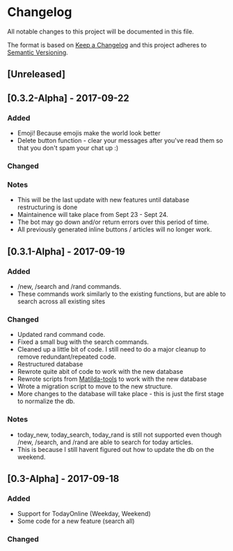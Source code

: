 # Changelog
All notable changes to this project will be documented in this file.

The format is based on [Keep a Changelog](http://keepachangelog.com/en/1.0.0/)
and this project adheres to [Semantic Versioning](http://semver.org/spec/v2.0.0.html).

## [Unreleased]

## [0.3.2-Alpha] - 2017-09-22
### Added
- Emoji! Because emojis make the world look better
- Delete button function - clear your messages after you've read them so that you don't spam your chat up :)

### Changed

### Notes
- This will be the last update with new features until database restructuring is done
- Maintainence will take place from Sept 23 - Sept 24.
- The bot may go down and/or return errors over this period of time.
- All previously generated inline buttons / articles will no longer work.

## [0.3.1-Alpha] - 2017-09-19
### Added
- /new, /search and /rand commands.
- These commands work similarly to the existing functions, but are able to search across all existing sites

### Changed
- Updated rand command code.
- Fixed a small bug with the search commands.
- Cleaned up a little bit of code. I still need to do a major cleanup to remove redundant/repeated code.
- Restructured database
- Rewrote quite abit of code to work with the new database
- Rewrote scripts from [Matilda-tools](https://github.com/xlanor/matilda-tools) to work with the new database
- Wrote a migration script to move to the new structure.
- More changes to the database will take place - this is just the first stage to normalize the db.

### Notes
- today_new, today_search, today_rand is still not supported even though /new, /search, and /rand are able to search for today articles.
- This is because I still havent figured out how to update the db on the weekend.


## [0.3-Alpha] - 2017-09-18
### Added
- Support for TodayOnline (Weekday, Weekend)
- Some code for a new feature (search all)

### Changed
